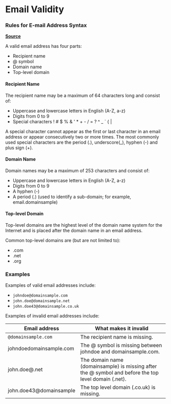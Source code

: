 # Email Validity

### Rules for E-mail Address Syntax

[**Source**](https://help.returnpath.com/hc/en-us/articles/220560587-What-are-the-rules-for-email-address-syntax-)

A valid email address has four parts:

* Recipient name
* @ symbol
* Domain name
* Top-level domain

#### Recipient Name

The recipient name may be a maximum of 64 characters long and consist of:

* Uppercase and lowercase letters in English (A-Z, a-z)
* Digits from 0 to 9
* Special characters ! # $ % & ' \* + - / = ? ^ \_ \` { |

A special character cannot appear as the first or last character in an email address or appear consecutively two or more times. The most commonly used special characters are the period (.), underscore(\_), hyphen (-) and plus sign (+).

#### Domain Name

Domain names may be a maximum of 253 characters and consist of:

* Uppercase and lowercase letters in English (A-Z, a-z)
* Digits from 0 to 9
* A hyphen (-)
* A period (.) (used to identify a sub-domain; for example, email.domainsample)

#### Top-level Domain

Top-level domains are the highest level of the domain name system for the Internet and is placed after the domain name in an email address.

Common top-level domains are (but are not limited to):

* .com
* .net
* .org

### Examples

Examples of valid email addresses include:

* `johndoe@domainsample.com`
* `john.doe@domainsample.net`
* `john.doe43@domainsample.co.uk`

Examples of invalid email addresses include:

| Email address           | What makes it invalid                                                                                |
| ----------------------- | ---------------------------------------------------------------------------------------------------- |
| `@domainsample.com`     | The recipient name is missing.                                                                       |
| johndoedomainsample.com | The @ symbol is missing between johndoe and domainsample.com.                                        |
| john.doe@.net           | The domain name (domainsample) is missing after the @ symbol and before the top level domain (.net). |
| john.doe43@domainsample | The top level domain (.co.uk) is missing.                                                            |

